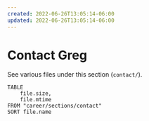 ```yaml
---
created: 2022-06-26T13:05:14-06:00
updated: 2022-06-26T13:05:14-06:00
---
```

# Contact Greg


See various files under this section (`contact/`).


```dataview
TABLE
	file.size,
	file.mtime
FROM "career/sections/contact"
SORT file.name
```
